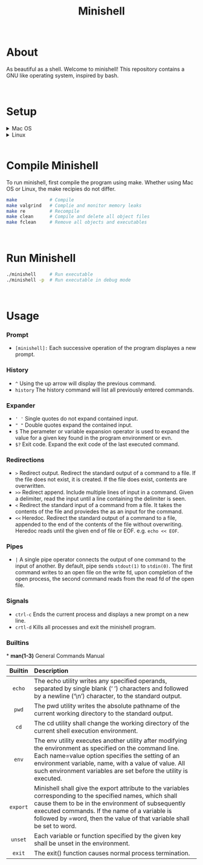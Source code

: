 <h1 align="center">
    Minishell
</h1>

<br />

# About

As beautiful as a shell. Welcome to minishell! This repository contains a GNU like operating system, inspired by bash.

<br />


# Setup

<details>
<summary>Mac OS</summary>

### Install Readline Mac OS

Minishell makes use of the [GNU Readline](https://man7.org/linux/man-pages/man3/readline.3.html) library. To run the project, you will need to install this library. For Mac OS, the Readline library can be installed using Brew. If you already have Brew installed, skip to step 2.

``` bash
# STEP 1: Install brew
rm -rf $HOME/.brew && git clone --depth=1 https://github.com/Homebrew/brew $HOME/.brew && echo 'export PATH=$HOME/.brew/bin:$PATH' >> $HOME/.zshrc && source $HOME/.zshrc && brew update
```

``` bash
# STEP 2: Install readline
brew install readline
```
---
<br />
</details>

<details>
<summary>Linux</summary>


### Install Readline Linux

Minishell makes use of the [GNU Readline](https://man7.org/linux/man-pages/man3/readline.3.html) library. To run the project, you will need to install this library. For Linux, the Readline library can be installed using apt.

To simulate a Linux machine, emulators such as [OrbStack](https://orbstack.dev) are available for free.


``` bash
# STEP 1: Install readline
sudo apt install libreadline-dev
```
---
<br />
</details>

<br />


# Compile Minishell

To run minishell, first compile the program using make. Whether using Mac OS or Linux, the make recipies do not differ.

```bash
make            # Compile
make valgrind   # Complie and monitor memory leaks
make re         # Recompile
make clean      # Compile and delete all object files
make fclean     # Remove all objects and executables
```

<br />

# Run Minishell

```bash
./minishell     # Run executable
./minishell -p  # Run executable in debug mode
```

<br />

# Usage

### Prompt
* `[minishell]:` Each successive operation of the program displayes a new prompt.

### History

* `^` Using the up arrow will display the previous command. 
* `history` The history command will list all previously entered commands.

### Expander

* `' '` Single quotes do not expand contained input.
* `" "` Double quotes expand the contained input.
* `$` The perameter or variable expansion operator is used to expand the value for a given key found in the program environment or evn.
* `$?` Exit code. Expand the exit code of the last executed command.

### Redirections

* `>` Redirect output. Redirect the standard output of a command to a file. If the file does not exist, it is created. If the file does exist, contents are overwritten.
* `>>` Redirect append. Include multiple lines of input in a command. Given a delimiter, read the input until a line containing the delimiter is seen.
* `<` Redirect the standard input of a command from a file. It takes the contents of the file and proviedes the as an input for the command.
* `<<` Heredoc. Redirect the standard output of a command to a file, appended to the end of the contents of the file without overwriting. Heredoc reads until the given end of file or EOF. e.g. `echo << EOF`.


### Pipes

* `|` A single pipe operator connects the output of one command to the input of another. By default, pipe sends `stdout(1)` to `stdin(0)`. The first command writes to an open file on the write fd, upon completion of the open process, the second command reads from the read fd of the open file.


### Signals

* `ctrl-c` Ends the current process and displays a new prompt on a new line.
* `crtl-d` Kills all processes and exit the minishell program.


### Builtins

\* **man(1-3)** General Commands Manual

| Builtin   | Description |
| :---:     | :---        |
| `echo`    | The echo utility writes any specified operands, separated by single blank (‘ ’) characters and followed by a newline (‘\n’) character, to the standard output. |
| `pwd`     | The pwd utility writes the absolute pathname of the current working directory to the standard output. |
| `cd`      | The cd utility shall change the working directory of the current shell execution environment. |
| `env`     | The env utility executes another utility after modifying the environment as specified on the command line.  Each name=value option specifies the setting of an environment variable, name, with a value of value.  All such environment variables are set before the utility is executed. |
| `export`  | Minishell shall give the export attribute to the variables corresponding to the specified names, which shall cause them to be in the environment of subsequently executed commands. If the name of a variable is followed by =word, then the value of that variable shall be set to word. |
| `unset`   | Each variable or function specified by the given key shall be unset in the environment. |
| `exit`    | The exit() function causes normal process termination. |

